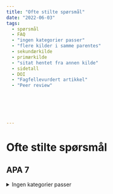 ```yaml
---
title: "Ofte stilte spørsmål"
date: "2022-06-03"
tags:
  - spørsmål
  - FAQ
  - "ingen kategorier passer"
  - "flere kilder i samme parentes"
  - sekundærkilde
  - primærkilde
  - "sitat hentet fra annen kilde"
  - sidetall
  - DOI
  - "Fagfellevurdert artikkel"
  - "Peer review"






---
```


# Ofte stilte spørsmål


 ## APA 7

 <details>
<summary>Ingen kategorier passer</summary>
Norsk apa-manual har flere eksempler enn Søk & Skriv: https://www.unit.no/tjenester/norsk-apa-referansestil

Finner du ingenting som passer her heller kan du lage din egen variant. Da er det viktig at du er konsekvent og at det i teksten din og litteraturlista kommer fram opplysninger som kan identifisere kilden.

Du trenger fire typer opplysninger for å lage en referanse:

<span style="color:green">Hvem:</span> Forfatter, institusjon/organisasjon, departement osv
<span style="color:green">Når:</span> Utgivelsestidspunkt. Vanligvis årstall, men for noen nettkilder må du også ha sist oppdatert dato.
<span style="color:green">Tittel:</span> Tittel. Finns det ikke en tittel kan du lage en beskrivelse i skarpe klammer.
<span style="color:green">Hvor:</span> Forlag, navn på nettsted, departement. Hvis du har DOI eller URL tar du dette med.
Til sammen blir dette:

Forfatter. (År). Tittel [evt. beskrivelse i skarpe klammer]. Utgiver. URL eller DOI

 <details>
<summary>Flere kilder i samme parentes</summary>
Bruker du flere kilder i samme setning eller avsnitt kan disse settes i samme parentes. Du skiller dem med semikolon.

<span style="color:green">Ulike forfattere:</span> Kildene skal stå i alfabetisk rekkefølge.

Eksempel: (Bergersen, 2017, s. 39; Tvedt, 2021, s. 142)

<span style="color:green">Samme forfatter:</span> Kildene skal stå i kronologisk rekkefølge, eldste til nyeste. Sett komma mellom kildene.

Eksempel: (Johansen, 2005, s. 44, 2018, s. 93)

</details>

:::  

::: details Sekundærkilde (sitat hentet fra en annen kilde)

Viss du bruker et direkte eller indirekte sitat fra en annen kilde enn den du leser må du vise hvor denne kilden har hentet sitatet fra. Det kaller vi sekundærkilde. Kilden der sitatet opprinnelig stod kalles primærkilden. Det beste er å gå til primærkilden dersom dette er mulig. Er primærkilden vanskelig å få tak i, kan du vise til den sekundære kilden.

Eksempel: (Kvam, 2004, sitert i Kristiansen, 2022, s. 12)
I eksempelet skal Kvam ikke oppføres i litteraturlista fordi denne kilden ikke er lest


:::  

:::  

::: details Sidetall 

Sidetall er obligatorisk ved bruk av direkte sitat og anbefalt ved bruk av parafrasering/skrive med egne ord. Hvis du viser til tekst over flere sider, oppgir du første og siste side.

Eksempel: (Dalland 2020, s. 42-51)


:::  

::: details Sidetall mangler

:::

::: details År mangler

:::

::: details Forfatter mangler

:::

::: details Henvisninger til flere verk av samme forfatter utgitt samme år 

:::

::: details Henvisning til flere verk med samme førsteforfatter utgitt samme år 

:::

::: details Henvisning til forfattere med samme etternavn (Ikke samme person)

:::

::: details Kapittel skrevet av andre enn forfatter 

:::



::::


:::: tip Kildebruk og kildetyper

::: details Hva er en fagfellevurdert artikkel

internlenke?

:::

::: details Hva er et tidsskrift?

internlenke?

:::

::: details Hva er DOI

:::

::::

:::: tip Søking

::: details Boks 1

:::

::::








